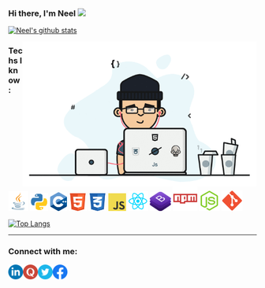 ### Hi there, I'm Neel <img src="https://github.com/TheDudeThatCode/TheDudeThatCode/blob/master/Assets/Hi.gif" width="29px">

[![Neel's github stats](https://github-readme-stats.vercel.app/api?username=neelbavarva&show_icons=true&include_all_commits=true&title_color=COLOR3&theme=default)](https://github.com/neelbavarva/github-readme-stats)

<img align="right" alt="GIF" src="https://github.com/neelbavarva/neelbavarva/blob/master/images/coding.gif" width="475" height="295" />

### Techs I know :<br>

<div>

<p>
   <a><img alt="neelbavarva | Java" width="40px"  src="https://github.com/neelbavarva/neelbavarva/blob/master/images/java.png"></a>
   <a><img alt="neelbavarva | Python" width="37px" src="https://github.com/neelbavarva/neelbavarva/blob/master/images/python.png"></a>
   <a><img alt="neelbavarva | React" width="34px" src="https://github.com/neelbavarva/neelbavarva/blob/master/images/cpp.png"></a>
   <a><img alt="neelbavarva | HTML" width="36px" src="https://github.com/neelbavarva/neelbavarva/blob/master/images/html.png"></a>
   <a><img alt="neelbavarva | CSS" width="36px" src="https://github.com/neelbavarva/neelbavarva/blob/master/images/css.png"></a>
   <a><img alt="neelbavarva | Javascript" width="36px" src="https://github.com/neelbavarva/neelbavarva/blob/master/images/javascript.png"></a>
   <a><img alt="neelbavarva | React" width="40px" src="https://github.com/neelbavarva/neelbavarva/blob/master/images/react.png"></a>
   <a><img alt="neelbavarva | Bootstrap" width="43px" src="https://github.com/neelbavarva/neelbavarva/blob/master/images/bootstrap.png"></a>
   <a><img alt="neelbavarva | NPM" height="50px"src="https://github.com/neelbavarva/neelbavarva/blob/master/images/npm.png"></a>
   <a><img alt="neelbavarva | Node.js" width="42px" src="https://github.com/neelbavarva/neelbavarva/blob/master/images/node.png"></a>
   <a><img alt="neelbavarva | Git" width="42px" src="https://github.com/neelbavarva/neelbavarva/blob/master/images/git.png"></a>
   <!-- <a><img alt="neelbavarva | Redux" width="38px" src="https://github.com/neelbavarva/neelbavarva/blob/master/images/redux.png"></a> -->
   <!-- <a><img alt="neelbavarva | Django" width="40px" src="https://github.com/neelbavarva/neelbavarva/blob/master/images/django.png"></a> -->
   
   
  

</p>


[![Top Langs](https://github-readme-stats.vercel.app/api/top-langs/?username=neelbavarva&layout=compact&theme=default)](https://github.com/neelbavarva/github-readme-stats)


</div>


<hr>


### Connect with me:


[<img align="left" alt="neelbavarva | LinkedIn" width="30px" src="https://github.com/neelbavarva/neelbavarva/blob/master/images/linkedin.png" />][linkedin]

[<img align="left" alt="neelbavarva | Quora" width="30px" src="https://github.com/neelbavarva/neelbavarva/blob/master/images/quora.png" />][quora]

[<img align="left" alt="neelbavarva | Twitter" width="30px" src="https://github.com/neelbavarva/neelbavarva/blob/master/images/twitter.png" />][twitter]

[<img align="left" alt="neelbavarva | Facebook" width="30px" src="https://github.com/neelbavarva/neelbavarva/blob/master/images/facebook.png" />][facebook]


[quora]: https://www.quora.com/profile/Neel-Bavarva
[facebook]: https://www.facebook.com/neel.bavarva
[twitter]: https://twitter.com/BavarvaNeel
[linkedin]: https://www.linkedin.com/in/neel-bavarva-61662a1a3




